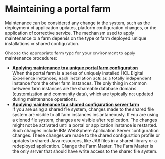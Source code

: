 # Maintaining a portal farm

Maintenance can be considered any change to the system, such as the deployment of application updates, platform configuration changes, or the application of corrective service. The mechanism used to apply maintenance to a farm depends on the type of farm deployed: unique installations or shared configuration.

Choose the appropriate farm type for your environment to apply maintenance procedures:

-   **[Applying maintenance to a unique portal farm configuration](../install/apply_main_unique_farm.md)**  
When the portal farm is a series of uniquely installed HCL Digital Experience instances, each installation acts as a totally independent instance from the other farm instances. The only thing in common between farm instances are the shareable database domains \(customization and community data\), which are typically not updated during maintenance operations.
-   **[Applying maintenance to a shared configuration server farm](../install/apply_main_shared_farm.md)**  
If you are using a shared file system, changes made to the shared file system are visible to all farm instances instantaneously. If you are using a cloned file system, changes are visible after replication. The changes might not be activated until a portal or application instance is restarted. Such changes include IBM WebSphere Application Server configuration changes. These changes are made to the shared configuration profile or updates to shared Java resources, like JAR files in a shared library or a redeployed application. Change the Farm Master. The Farm Master is the only server that should have write access to the shared file system.


